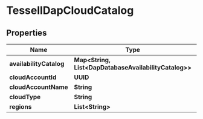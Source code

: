 

# TessellDapCloudCatalog


## Properties

Name | Type | Description | Notes
------------ | ------------- | ------------- | -------------
**availabilityCatalog** | **Map&lt;String, List&lt;DapDatabaseAvailabilityCatalog&gt;&gt;** |  |  [optional]
**cloudAccountId** | **UUID** |  |  [optional]
**cloudAccountName** | **String** |  |  [optional]
**cloudType** | **String** |  |  [optional]
**regions** | **List&lt;String&gt;** |  |  [optional]



